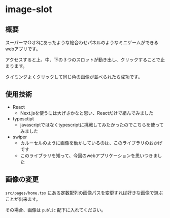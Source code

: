 # image-slot

## 概要

スーパーマ○オ3にあったような絵合わせパネルのようなミニゲームができるwebアプリです。

アクセスすると上、中、下の３つのスロットが動き出し、クリックすることで止まります。

タイミングよくクリックして同じ色の画像が並べられたら成功です。


## 使用技術

- React
  - Next.jsを使うには大げさかなと思い、Reactだけで組んでみました
- typesctipt
  - javascriptではなくtypescriptに挑戦してみたかったのでこちらを使ってみました
- swiper
  - カルーセルのように画像を動かしているのは、このライブラリのおかげです
  - このライブラリを知って、今回のwebアプリケーションを思いつきました

## 画像の変更

`src/pages/home.tsx` にある定数配列の画像パスを変更すれば好きな画像で遊ぶことが出来ます。

その場合、画像は `public` 配下に入れてください。

